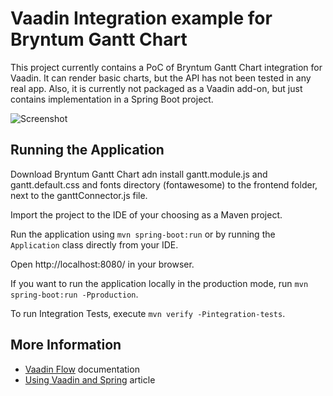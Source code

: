 # Vaadin Integration example for Bryntum Gantt Chart

This project currently contains a PoC of Bryntum Gantt Chart integration for Vaadin. It can render basic charts, but the API has not been tested in any real app. Also, it is currently not packaged as a Vaadin add-on, but just contains implementation in a Spring Boot project.


![Screenshot](https://github.com/mstahv/bryntum-gantt-vaadin/blob/master/screenshot.png?raw=true "Screenshot")


## Running the Application

Download Bryntum Gantt Chart adn install gantt.module.js and gantt.default.css and fonts directory (fontawesome) to the frontend folder, next to the ganttConnector.js file.

Import the project to the IDE of your choosing as a Maven project.

Run the application using `mvn spring-boot:run` or by running the `Application` class directly from your IDE.

Open http://localhost:8080/ in your browser.

If you want to run the application locally in the production mode, run `mvn spring-boot:run -Pproduction`.

To run Integration Tests, execute `mvn verify -Pintegration-tests`.

## More Information

- [Vaadin Flow](https://vaadin.com/flow) documentation
- [Using Vaadin and Spring](https://vaadin.com/docs/v14/flow/spring/tutorial-spring-basic.html) article

